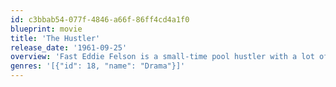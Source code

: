 ```yaml
---
id: c3bbab54-077f-4846-a66f-86ff4cd4a1f0
blueprint: movie
title: 'The Hustler'
release_date: '1961-09-25'
overview: 'Fast Eddie Felson is a small-time pool hustler with a lot of talent but a self-destructive attitude. His bravado causes him to challenge the legendary Minnesota Fats to a high-stakes match.'
genres: '[{"id": 18, "name": "Drama"}]'
---
```

